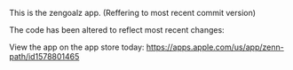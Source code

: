 This is the zengoalz app. (Reffering to most recent commit version)

The code has been altered to reflect most recent changes:

View the app on the app store today: https://apps.apple.com/us/app/zenn-path/id1578801465

  
